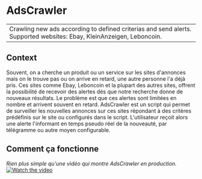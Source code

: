 # AdsCrawler
<table><tr><td>
Crawling new ads according to defined criterias and send alerts. Supported websites: Ebay, KleinAnzeigen, Leboncoin.
</td></tr></table>

## Context
Souvent, on a cherche un produit ou un service sur les sites d'annonces mais on le trouve pas ou on arrive en retard, une autre personne l'a déjà pris. Ces sites comme Ebay, Leboncoin et la plupart des autres sites, offrent la possibilité de recevoir des alertes dès que notre recherche donne de nouveaux résultats. Le problème est que ces alertes sont limitées en nombre et arrivent souvent en retard. AdsCrawler est un script qui permet de surveiller les nouvelles annonces sur ces sites répondant à des critères prédéfinis sur le site ou configurés dans le script. L'utilisateur reçoit alors une alerte l'informant en temps pseudo réel de la nouveauté, par télégramme ou autre moyen configurable.

## Comment ça fonctionne

*Rien plus simple qu'une vidéo qui montre AdsCrawler en production.*
[![Watch the video](https://i.stack.imgur.com/Vp2cE.png)](https://youtu.be/vt5fpE0bzSY)
